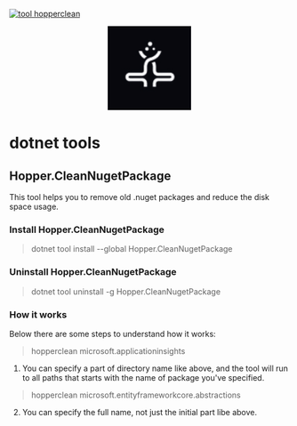 [![tool hopperclean](https://github.com/alextochetto/dotnet-tools/actions/workflows/dotnet.yml/badge.svg)](https://github.com/alextochetto/dotnet-tools/actions/workflows/dotnet.yml)

<p align="center">
  <img src="https://github.com/alextochetto/dotnet-tools/blob/main/src/Hopper.CleanNugetPackage/Images/icon.png?raw=true" width="150px" alt="SharpSenses" />
</p>
<p>

# dotnet tools

## Hopper.CleanNugetPackage

This tool helps you to remove old .nuget packages and reduce the disk space usage.

### Install Hopper.CleanNugetPackage

> dotnet tool install --global Hopper.CleanNugetPackage

### Uninstall Hopper.CleanNugetPackage

> dotnet tool uninstall -g Hopper.CleanNugetPackage

### How it works

Below there are some steps to understand how it works:

> hopperclean microsoft.applicationinsights

1. You can specify a part of directory name like above, and the tool will run to all paths that starts with the name of package you've specified.

> hopperclean microsoft.entityframeworkcore.abstractions

2. You can specify the full name, not just the initial part libe above.